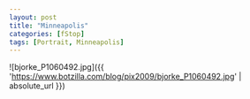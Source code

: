 ```yaml
---
layout: post
title: "Minneapolis"
categories: [fStop]
tags: [Portrait, Minneapolis]
---
```



![bjorke_P1060492.jpg]({{ 'https://www.botzilla.com/blog/pix2009/bjorke_P1060492.jpg' | absolute_url }})


